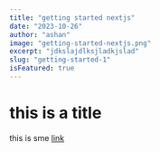 ```yaml
---
title: "getting started nextjs"
date: "2023-10-26"
author: "ashan"
image: "getting-started-nextjs.png"
excerpt: "jdkslajdlksjladkjslad"
slug: "getting-started-1"
isFeatured: true
---
```


# this is a title

this is sme [link](https://www.udemy.com/)
